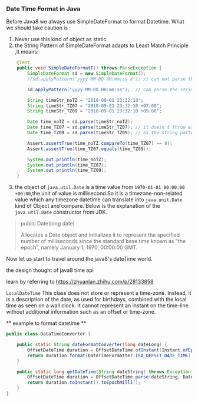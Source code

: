 ### Date Time Format in Java

Before Java8 we always use SimpleDateFormat to format Datetime. What we should take caution is :

1. Never use this kind of object as static
2. the String Pattern of SimpleDateFormat adapts to Least Match Principle ,it means:
```java
    @Test
    public void SimpleDateFormatT() throws ParseException {
        SimpleDateFormat sd = new SimpleDateFormat();
        //sd.applyPattern("yyyy-MM-DD HH:mm:ss X"); // can not parse the string without timeZone info

        sd.applyPattern("yyyy-MM-DD HH:mm:ss");  // can parse the string with timeZone info

        String timeStr_noTZ = "2018-09-01 23:32:10";
        String timeStr_TZ07 = "2018-09-01 23:32:10 +07:00";
        String timeStr_TZ09 = "2018-09-01 23:32:10 +09:00";

        Date time_noTZ = sd.parse(timeStr_noTZ); 
        Date time_TZ07 = sd.parse(timeStr_TZ07); // it doesn't throw exception ,but it ignore the timezone info 
        Date time_TZ09 = sd.parse(timeStr_TZ09); // as the string pattern doesn't specify the timezone required.

        Assert.assertTrue(time_noTZ.compareTo(time_TZ07) == 0);
        Assert.assertTrue(time_TZ07.equals(time_TZ09));

        System.out.println(time_noTZ);
        System.out.println(time_TZ07);
        System.out.println(time_TZ09);
    }
```

3. the object of `java.util.Date` is a time value from `1970-01-01 00:00:00 +00:00`,the unit of value is millisecond.So it is a timezone-non-related value which any timezone datetime can translate into `java.unit.Date` kind of Object and compare.
Below is the explanation of the `java.util.Date`  constructor from JDK.

> public Date(long date)
> 
> Allocates a Date object and initializes it to represent the specified number of milliseconds since the standard base time known as "the epoch", namely January 1, 1970, 00:00:00 GMT.


Now let us start to travel around the java8's dateTime world.

the design thought of java8 time api

learn by referring to https://zhuanlan.zhihu.com/p/28133858


`LocalDateTime`
This class does not store or represent a time-zone. Instead, it is a description of the date, as used for birthdays, combined with the local time as seen on a wall clock. It cannot represent an instant on the time-line without additional information such as an offset or time-zone.

** example to format datetime **
```java
public class DataTimeConverter {

    public static String dateFormatConverter(long dateLong) {
        OffsetDateTime duration = OffsetDateTime.ofInstant(Instant.ofEpochMilli(dateLong), ZoneId.systemDefault());
        return duration.format(DateTimeFormatter.ISO_OFFSET_DATE_TIME);
    }

    public static long getDateTime(String dateString) throws Exception {
        OffsetDateTime duration = OffsetDateTime.parse(dateString, DateTimeFormatter.ISO_OFFSET_DATE_TIME);
        return duration.toInstant().toEpochMilli();
    }
}

```
